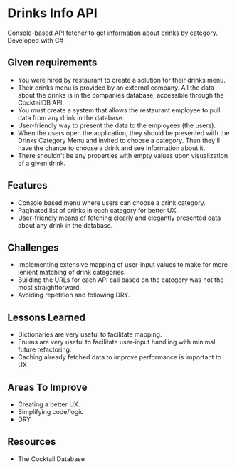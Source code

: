# Drinks Info API

Console-based API fetcher to get information about drinks by category. Developed with C#

## Given requirements
* You were hired by restaurant to create a solution for their drinks menu.
* Their drinks menu is provided by an external company. All the data about the drinks is in the companies database, accessible through the CocktailDB API.
* You must create a system that allows the restaurant employee to pull data from any drink in the database.
* User-friendly way to present the data to the employees (the users).
* When the users open the application, they should be presented with the Drinks Category Menu and invited to choose a category. Then they'll have the chance to choose a drink and see information 
 about it.
* There shouldn't be any properties with empty values upon visualization of a given drink.

## Features
* Console based menu where users can choose a drink category.
* Paginated list of drinks in each category for better UX.
* User-friendly means of fetching clearly and elegantly presented data about any drink in the database.

## Challenges
* Implementing extensive mapping of user-input values to make for more lenient matching of drink categories.
* Building the URLs for each API call based on the category was not the most straightforward.
* Avoiding repetition and following DRY.

## Lessons Learned
* Dictionaries are very useful to facilitate mapping.
* Enums are very useful to facilitate user-input handling with minimal future refactoring.
* Caching already fetched data to improve performance is important to UX. 

## Areas To Improve
* Creating a better UX.
* Simplifying code/logic
* DRY

## Resources
* The Cocktail Database